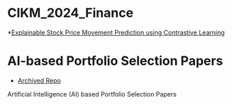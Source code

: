 # CIKM_2024_Finance

*[Explainable Stock Price Movement Prediction using Contrastive Learning](https://dl.acm.org/doi/10.1145/3627673.3679544) 
# AI-based Portfolio Selection Papers
* [Archived Repo](https://github.com/sangyx/deep-finance?tab=readme-ov-file#portfolio-selection)

Artificial Intelligence (AI) based Portfolio Selection Papers

